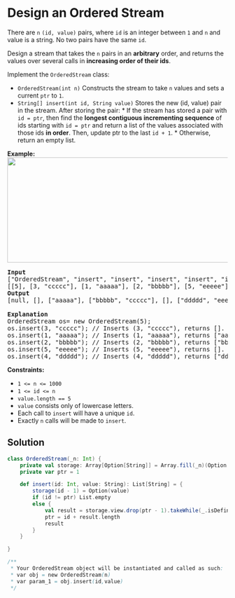 # Design an Ordered Stream

There are `n` `(id, value)` pairs, where `id` is an integer between `1` and `n` and value is a string. No two pairs have the same `id`.

Design a stream that takes the `n` pairs in an **arbitrary** order, and returns the values over several calls in **increasing order of their ids**.

Implement the `OrderedStream` class:

* `OrderedStream(int n)` Constructs the stream to take `n` values and sets a current `ptr` to `1`.
* `String[] insert(int id, String value)` Stores the new (id, value) pair in the stream. After storing the pair:
		* If the stream has stored a pair with `id = ptr`, then find the **longest contiguous incrementing sequence** of ids starting with `id = ptr` and return a list of the values associated with those ids **in order**. Then, update ptr to the last `id + 1`.
		* Otherwise, return an empty list.

**Example:**
<img src="https://assets.leetcode.com/uploads/2020/11/10/q1.gif" width="682" height="240">
<pre>
<b>Input</b>
["OrderedStream", "insert", "insert", "insert", "insert", "insert"]
[[5], [3, "ccccc"], [1, "aaaaa"], [2, "bbbbb"], [5, "eeeee"], [4, "ddddd"]]
<b>Output</b>
[null, [], ["aaaaa"], ["bbbbb", "ccccc"], [], ["ddddd", "eeeee"]]

<b>Explanation</b>
OrderedStream os= new OrderedStream(5);
os.insert(3, "ccccc"); // Inserts (3, "ccccc"), returns [].
os.insert(1, "aaaaa"); // Inserts (1, "aaaaa"), returns ["aaaaa"].
os.insert(2, "bbbbb"); // Inserts (2, "bbbbb"), returns ["bbbbb", "ccccc"].
os.insert(5, "eeeee"); // Inserts (5, "eeeee"), returns [].
os.insert(4, "ddddd"); // Inserts (4, "ddddd"), returns ["ddddd", "eeeee"].
</pre>

**Constraints:**

* `1 <= n <= 1000`
* `1 <= id <= n`
* `value.length == 5`
* `value` consists only of lowercase letters.
* Each call to `insert` will have a unique `id`.
* Exactly `n` calls will be made to `insert`.

## Solution

```scala
class OrderedStream(_n: Int) {
    private val storage: Array[Option[String]] = Array.fill(_n)(Option.empty)
    private var ptr = 1

    def insert(id: Int, value: String): List[String] = {
        storage(id - 1) = Option(value)
        if (id != ptr) List.empty
        else {
            val result = storage.view.drop(ptr - 1).takeWhile(_.isDefined).map(_.get).toList
            ptr = id + result.length
            result
        }
    }

}

/**
 * Your OrderedStream object will be instantiated and called as such:
 * var obj = new OrderedStream(n)
 * var param_1 = obj.insert(id,value)
 */
```
